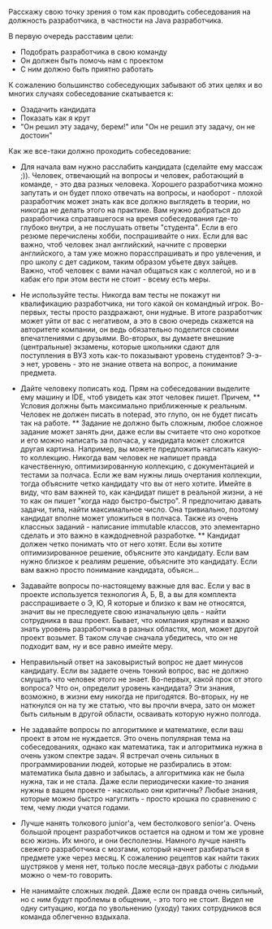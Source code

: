Расскажу свою точку зрения о том как проводить собеседования на должность разработчика, в частности на Java разработчика.

В первую очередь расставим цели:
* Подобрать разработчика в свою команду
* Он должен быть помочь нам с проектом
* С ним должно быть приятно работать

К сожалению большинство собеседующих забывают об этих целях и во многих случаях собеседование скатывается к:
* Озадачить кандидата
* Показать как я крут
* "Он решил эту задачу, берем!" или "Он не решил эту задачу, он не достоин"

Как же все-таки должно проходить собеседование:
* Для начала вам нужно расслабить кандидата (сделайте ему массаж ;)). Человек, отвечающий на вопросы и человек, работающий в команде, - это два разных человека. Хорошего разработчика можно запутать и он будет плохо отвечать на вопросы, и наоборот - плохой разработчик может знать как все должно выглядеть в теории, но никогда не делать этого на практике. Вам нужно добраться до разработчика спратавшегося на время собеседования где-то глубоко внутри, а не послушать ответы "студента".
Если в его резюме перечислены хобби, поспрашивайте о них. Если для вас важно, чтоб человек знал английский, начните с проверки английского, а там уже можно порасспрашивать и про увлечения, и про школу с дет садиком, таким образом убьете двух зайцев. Важно, чтоб человек с вами начал общаться как с коллегой, но и в кабак его при этом вести не стоит - всему есть меры.

* Не используйте тесты. Никогда вам тесты не покажут ни квалификацию разработчика, ни того какой он командный игрок. Во-первых, тесты просто раздражают, они нудные. В итоге разработчик может уйти от вас с негативом, а это в свою очередь скажется на авторитете компании, он ведь обязательно поделится своими впечатлениями с друзьями. Во-вторых, вы думаете внешние (центральные) экзамены, которые школьники сдают для поступления в ВУЗ хоть как-то показывают уровень студентов? Э-э-э нет, уровень - это не знание ответа на вопрос, а понимание предмета.
* Дайте человеку пописать код. Прям на собеседовании выделите ему машину и IDE, чтоб увидеть как этот человек пишет. Причем,
** Условия должны быть максимально приближенные к реальным. Человек не должен писать в notepad, это глупо, он не будет писать так на работе.
** Задание не должно быть сложным, любое сложное задание может занять дни, даже если вы считаете что оно короткое и его можно написать за полчаса, у кандидата может сложится другая картина. Например, вы можете предложить написать какую-то коллекцию. Никогда вам человек не напишет правда качественную, оптимизированную коллекцию, с документацией и тестами за полчаса. Если же вам нужны лишь очертания коллекции, тогда объясните четко кандидату что вы от него хотите. Имейте в виду, что вам важней то, как кандидат пишет в реальной жизни, а не то как он пишет "когда надо быстро-быстро". Я предпочитаю давать задачи, типа, найти максимальное число. Она тривиально, поэтому кандидат вполне может уложиться в полчаса. Также из очень классных заданий - написание immutable классов, это элементарно сделать и это важно в каждодневной разработке.
** Кандидат должен четко понимать что от него хотят. Если вы хотите оптимизированное решение, объясните это кандидату. Если вам нужно близкое к реалиям решение, объясните это кандидату. Если вам важно просто понимание кандидата, объясн...
* Задавайте вопросы по-настоящему важные для вас. Если у вас в проекте используется технология А, Б, В, а вы для комплекта расспрашиваете о Э, Ю, Я которые и близко к вам не относятся, значит вы не преследуете свою изначальную цель - найти сотрудника в ваш проект.
Бывает, что компания крупная и важно знать уровень разработчика в разных областях, мол, может другой проект возьмет. В таком случае сначала убедитесь, что он не подходит вам, ну и все равно имейте меру.
* Неправильный ответ на заковыристый вопрос не дает минусов кандидату. Если вы задаете очень тонкий вопрос, вас не должно смущать что человек этого не знает. Во-первых, какой прок от этого вопроса? Что он, определит уровень кандидата? Эти знания, возможно, в жизни ему никогда не пригодятся. Во-вторых, ну не наткнулся он на ту же статью, что вы прочли вчера, зато он может быть сильным в другой области, осваивать которую нужно полгода.
* Не задавайте вопросы по алгоритмике и математике, если ваш проект в этом не нуждается. Это очень популярная тема на собеседованиях, однако как математика, так и алгоритмика нужна в очень узком спектре задач. Я встречал очень сильных в программировании людей, которые не разбирались в этом: математика была давно и забылась, а алгоритмика как не была нужна, так и не стала. Даже если периодически какие-то знания нужны в вашем проекте - насколько они критичны? Любые знания, которые можно быстро нагуглить - просто крошка по сравнению с тем, чему люди учатся годами.
* Лучше нанять толкового junior'a, чем бестолкового senior'a. Очень большой процент разработчиков остается на одном и том же уровне всю жизнь. Их много, и они бесполезны. Намного лучше нанять свежего разработчика с мозгами, который начнет разбираться в предмете уже через месяц. К сожалению рецептов как найти таких шустряков у меня нет, только после месяца-двух работы с людьми можно о чем-то говорить.
* Не нанимайте сложных людей. Даже если он правда очень сильный, но с ним будут проблемы в общении, - это того не стоит. Видел не одну ситуацию, когда по увольнению (уходу) таких сотрудников вся команда облегченно вздыхала.